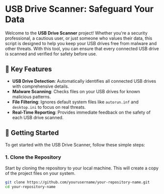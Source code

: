 # USB Drive Scanner: Safeguard Your Data

Welcome to the **USB Drive Scanner** project! Whether you're a security professional, a cautious user, or just someone who values their data, this script is designed to help you keep your USB drives free from malware and other threats. With this tool, you can ensure that every connected USB drive is scanned and verified for safety before use.

## 🌟 Key Features

- **USB Drive Detection**: Automatically identifies all connected USB drives with comprehensive details.
- **Malware Scanning**: Checks files on your USB drives for known malicious patterns.
- **File Filtering**: Ignores default system files like `autorun.inf` and `desktop.ini` to focus on real threats.
- **Real-Time Reporting**: Provides immediate feedback on the safety of each USB drive scanned.

## 🚀 Getting Started

To get started with the USB Drive Scanner, follow these simple steps:

### 1. Clone the Repository

Start by cloning the repository to your local machine. This will create a copy of the project files on your system.

```bash
git clone https://github.com/yourusername/your-repository-name.git
cd your-repository-name

